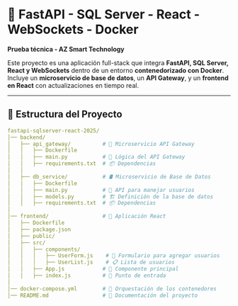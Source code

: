 # 🚀 FastAPI - SQL Server - React - WebSockets - Docker  
**Prueba técnica - AZ Smart Technology**  

Este proyecto es una aplicación full-stack que integra **FastAPI, SQL Server, React y WebSockets** dentro de un entorno **contenedorizado con Docker**.  
Incluye un **microservicio de base de datos**, un **API Gateway**, y un **frontend en React** con actualizaciones en tiempo real.  

---

## 📂 Estructura del Proyecto  

```yaml
fastapi-sqlserver-react-2025/
│── backend/  
│   ├── api_gateway/          # 📡 Microservicio API Gateway  
│   │   ├── Dockerfile  
│   │   ├── main.py           # 🔀 Lógica del API Gateway  
│   │   ├── requirements.txt  # 📦 Dependencias  
│   │  
│   ├── db_service/           # 🛢️ Microservicio de Base de Datos  
│   │   ├── Dockerfile  
│   │   ├── main.py           # 🔗 API para manejar usuarios  
│   │   ├── models.py         # 🏗️ Definición de la base de datos  
│   │   ├── requirements.txt  # 📦 Dependencias  
│  
│── frontend/                 # 🎨 Aplicación React  
│   ├── Dockerfile  
│   ├── package.json  
│   ├── public/  
│   ├── src/  
│   │   ├── components/  
│   │   │   ├── UserForm.js    # 📝 Formulario para agregar usuarios  
│   │   │   ├── UserList.js    # 📋 Lista de usuarios  
│   │   ├── App.js            # 🎯 Componente principal  
│   │   ├── index.js          # 🏁 Punto de entrada  
│  
│── docker-compose.yml        # 🐳 Orquestación de los contenedores  
│── README.md                 # 📖 Documentación del proyecto  
